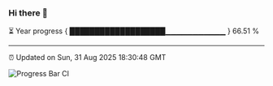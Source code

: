 ### Hi there 👋

⏳ Year progress { ███████████████████▁▁▁▁▁▁▁▁▁▁▁ } 66.51 %

---

⏰ Updated on Sun, 31 Aug 2025 18:30:48 GMT

![Progress Bar CI](https://github.com/ZhaoGui/ZhaoGui/workflows/Progress%20Bar%20CI/badge.svg)
